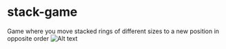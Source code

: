 # stack-game
Game where you move stacked rings of different sizes to a new position in opposite order
![Alt text](https://github.com/Noah-Behm/stack-game/start.png?raw=true "Title")